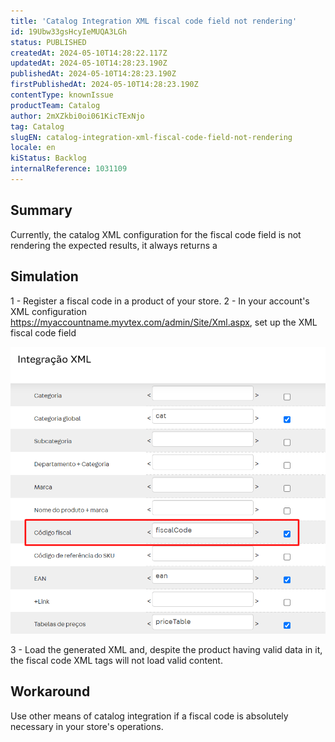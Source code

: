 ```yaml
---
title: 'Catalog Integration XML fiscal code field not rendering'
id: 19Ubw33gsHcyIeMUQA3LGh
status: PUBLISHED
createdAt: 2024-05-10T14:28:22.117Z
updatedAt: 2024-05-10T14:28:23.190Z
publishedAt: 2024-05-10T14:28:23.190Z
firstPublishedAt: 2024-05-10T14:28:23.190Z
contentType: knownIssue
productTeam: Catalog
author: 2mXZkbi0oi061KicTExNjo
tag: Catalog
slugEN: catalog-integration-xml-fiscal-code-field-not-rendering
locale: en
kiStatus: Backlog
internalReference: 1031109
---
```


## Summary


Currently, the catalog XML configuration for the fiscal code field is not rendering the expected results, it always returns a <![CDATA[]]>


##

## Simulation


1 - Register a fiscal code in a product of your store.
2 - In your account's XML configuration https://myaccountname.myvtex.com/admin/Site/Xml.aspx, set up the XML fiscal code field

 ![](https://raw.githubusercontent.com/vtexdocs/help-center-content/refs/heads/main/docs/en/known-issues/Catalog/catalog-integration-xml-fiscal-code-field-not-rendering_1.png)

3 - Load the generated XML and, despite the product having valid data in it, the fiscal code XML tags will not load valid content.


##

## Workaround


Use other means of catalog integration if a fiscal code is absolutely necessary in your store's operations.





